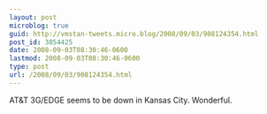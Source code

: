 ```yaml
---
layout: post
microblog: true
guid: http://vmstan-tweets.micro.blog/2008/09/03/908124354.html
post_id: 3054425
date: 2008-09-03T08:30:46-0600
lastmod: 2008-09-03T08:30:46-0600
type: post
url: /2008/09/03/908124354.html
---
```

AT&T 3G/EDGE seems to be down in Kansas City. Wonderful.
